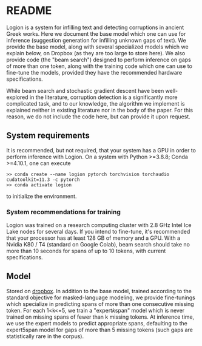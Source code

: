 # README

Logion is a system for infilling text and detecting corruptions in ancient Greek works. 
Here we document the base model which one can use for inference (suggestion generation for infilling unknown gaps of text). 
We provide the base model, along with several specialized models which we explain below, on Dropbox (as they are too large to store here).
We also provide code (the "beam search") designed to perform inference on gaps of more than one token, along with the training code which one can use to fine-tune the models, provided they have the recommended hardware specifications.

While beam search and stochastic gradient descent have been well-explored in the literature, corruption detection is a significantly more complicated task, and to our knowledge, the algorithm we implement is explained neither in existing literature nor in the body of the paper.
For this reason, we do not include the code here, but can provide it upon request.

## System requirements

It is recommended, but not required, that your system has a GPU in order to perform inference with Logion. On a system with Python >=3.8.8;
Conda >=4.10.1, one can execute<br/>
```
>> conda create --name logion pytorch torchvision torchaudio cudatoolkit=11.3 -c pytorch
>> conda activate logion
```
to initialize the environment. 

### System recommendations for training
Logion was trained on a research computing cluster with 2.8 GHz Intel Ice Lake nodes for several days. If you intend to fine-tune, it's recommended that your processor has at least 128 GB of memory and a GPU. With a Nvidia K80 / T4 (standard on Google Colab), beam search should take no more than 10 seconds for spans of up to 10 tokens, with current specifications.

## Model

Stored on [dropbox](https://www.dropbox.com/sh/x8lsd6la7meq4xk/AABb8tqHPTT1KHYvLvKLeaEta?dl=0). 
In addition to the base model, trained according to the standard objective for masked-language modeling, we provide fine-tunings which specialize
in predicting spans of more than one consecutive missing token. For each 1<k<=5, we train a "expert<i>k</i>span" model which is never trained on missing spans of fewer than k missing tokens.
At inference time, we use the expert models to predict appropriate spans, defaulting to the expert5span model for gaps of more than 5 missing tokens (such gaps are statistically rare in the corpus).
